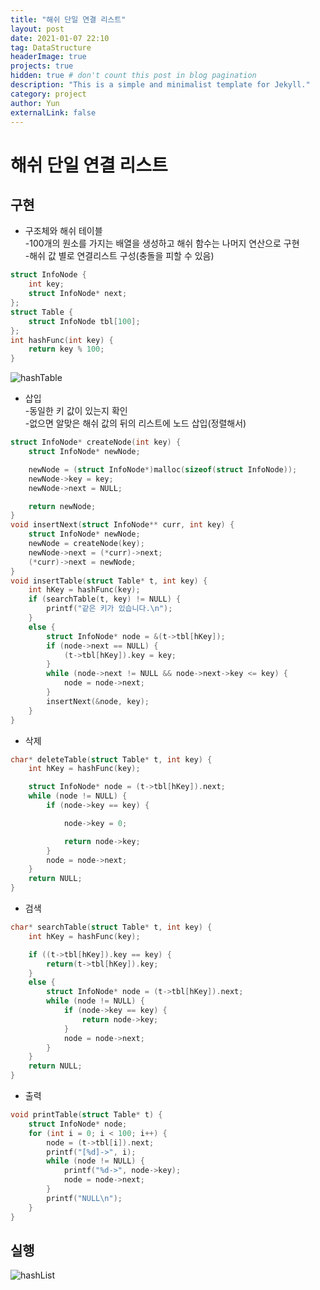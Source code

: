 ```yaml
---
title: "해쉬 단일 연결 리스트"
layout: post
date: 2021-01-07 22:10
tag: DataStructure
headerImage: true
projects: true
hidden: true # don't count this post in blog pagination
description: "This is a simple and minimalist template for Jekyll."
category: project
author: Yun
externalLink: false
---
```


# 해쉬 단일 연결 리스트
## 구현
- 구조체와 해쉬 테이블  
-100개의 원소를 가지는 배열을 생성하고 해쉬 함수는 나머지 연산으로 구현  
-해쉬 값 별로 연결리스트 구성(충돌을 피할 수 있음)
```c
struct InfoNode {
    int key;
    struct InfoNode* next;
};
struct Table {
    struct InfoNode tbl[100];
};
int hashFunc(int key) {
    return key % 100;
}
```
![hashTable](https://bro-o.github.io/assets/images/hashTable.PNG)

- 삽입  
-동일한 키 값이 있는지 확인  
-없으면 알맞은 해쉬 값의 뒤의 리스트에 노드 삽입(정렬해서)
```c
struct InfoNode* createNode(int key) {
    struct InfoNode* newNode;

    newNode = (struct InfoNode*)malloc(sizeof(struct InfoNode));
    newNode->key = key;
    newNode->next = NULL;

    return newNode;
}
void insertNext(struct InfoNode** curr, int key) {
    struct InfoNode* newNode;
    newNode = createNode(key);
    newNode->next = (*curr)->next;
    (*curr)->next = newNode;
}
void insertTable(struct Table* t, int key) {
    int hKey = hashFunc(key);
    if (searchTable(t, key) != NULL) {
        printf("같은 키가 있습니다.\n");
    }
    else {
        struct InfoNode* node = &(t->tbl[hKey]);
        if (node->next == NULL) {
            (t->tbl[hKey]).key = key;
        }
        while (node->next != NULL && node->next->key <= key) {
            node = node->next;
        }    
        insertNext(&node, key);
    }
}
```

- 삭제
```c
char* deleteTable(struct Table* t, int key) {
    int hKey = hashFunc(key);

    struct InfoNode* node = (t->tbl[hKey]).next;
    while (node != NULL) {
        if (node->key == key) {

            node->key = 0;

            return node->key;
        }
        node = node->next;
    }
    return NULL;
}
```

- 검색
```c
char* searchTable(struct Table* t, int key) {
    int hKey = hashFunc(key);

    if ((t->tbl[hKey]).key == key) {
        return(t->tbl[hKey]).key;
    }
    else {
        struct InfoNode* node = (t->tbl[hKey]).next;
        while (node != NULL) {
            if (node->key == key) {
                return node->key;
            }
            node = node->next;
        }
    }
    return NULL;
}
```
- 출력
```c
void printTable(struct Table* t) {
    struct InfoNode* node;
    for (int i = 0; i < 100; i++) {
        node = (t->tbl[i]).next;
        printf("[%d]->", i);
        while (node != NULL) {
            printf("%d->", node->key);
            node = node->next;
        }
        printf("NULL\n");
    }
}
```

## 실행
![hashList](https://bro-o.github.io/assets/images/hashList.PNG)
